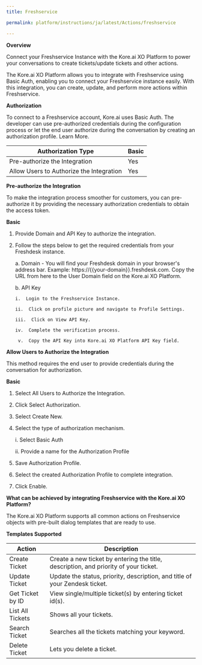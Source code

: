 ```yaml
---
title: Freshservice

permalink: platform/instructions/ja/latest/Actions/freshservice

---
```


<base target="_blank">
<container>

**Overview**

Connect your Freshservice Instance with the Kore.ai XO Platform to power your conversations to create tickets/update tickets and other actions.

The Kore.ai XO Platform allows you to integrate with Freshservice using Basic Auth, enabling you to connect your Freshservice instance easily. With this integration, you can create, update, and perform more actions within Freshservice.

</container>

<container>

**Authorization**
 
To connect to a Freshservice account, Kore.ai uses Basic Auth. The developer can use pre-authorized credentials during the configuration process or let the end user authorize during the conversation by creating an authorization profile. Learn More.
 
 
 |Authorization Type                      | Basic |
 |----------------------------------------|-------|
 |Pre-authorize the Integration           |  Yes  |
 |Allow Users to Authorize the Integration|  Yes  |


**Pre-authorize the Integration**
 
 To make the integration process smoother for customers, you can pre-authorize it by providing the necessary authorization credentials to obtain the access token.

**Basic**
 
1. Provide Domain and API Key to authorize the integration.  
2. Follow the steps below to get the required credentials from your Freshdesk instance.
 
   a. Domain - You will find your Freshdesk domain in your browser's address bar. Example: https://{{your-domain}}.freshdesk.com. Copy the URL from here to the User                Domain field on the Kore.ai XO Platform.
 
   b.  API Key
 
       i.  Login to the Freshservice Instance.
     
       ii.  Click on profile picture and navigate to Profile Settings.
   
       iii.  Click on View API Key.
   
       iv.  Complete the verification process.
  
        v.  Copy the API Key into Kore.ai XO Platform API Key field.
 
 
**Allow Users to Authorize the Integration**
 
This method requires the end user to provide credentials during the conversation for authorization.
 
**Basic**
 
1. Select All Users to Authorize the Integration.
2. Click Select Authorization.
3. Select Create New.
4. Select the type of authorization mechanism. 
 
   i. Select Basic Auth
  
   ii. Provide a name for the Authorization Profile
 
5. Save Authorization Profile.
 
6. Select the created Authorization Profile to complete integration.
 
7. Click Enable.
  
 
</container>
 
<container>

**What can be achieved by integrating Freshservice with the Kore.ai XO Platform?**
 
 The Kore.ai XO Platform supports all common actions on Freshservice objects with pre-built dialog templates that are ready to use.
 
**Templates Supported**

| Action           | Description            |
|------------------|------------------------|
|Create Ticket     |Create a new ticket by entering the title, description, and priority of your ticket.|
|Update Ticket     |Update the status, priority, description, and title of your Zendesk ticket.|
|Get Ticket by ID |View single/multiple ticket(s) by entering ticket id(s).|
|List All Tickets  |Shows all your tickets.|
|Search Ticket     |Searches all the tickets matching your keyword.|
|Delete Ticket     |Lets you delete a ticket.|

</container>

